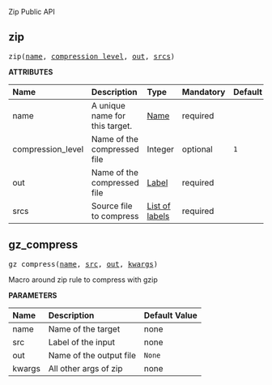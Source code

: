 <!-- Generated with Stardoc: http://skydoc.bazel.build -->

Zip Public API

<a id="zip"></a>

## zip

<pre>
zip(<a href="#zip-name">name</a>, <a href="#zip-compression_level">compression_level</a>, <a href="#zip-out">out</a>, <a href="#zip-srcs">srcs</a>)
</pre>



**ATTRIBUTES**


| Name  | Description | Type | Mandatory | Default |
| :------------- | :------------- | :------------- | :------------- | :------------- |
| <a id="zip-name"></a>name |  A unique name for this target.   | <a href="https://bazel.build/concepts/labels#target-names">Name</a> | required |  |
| <a id="zip-compression_level"></a>compression_level |  Name of the compressed file   | Integer | optional | <code>1</code> |
| <a id="zip-out"></a>out |  Name of the compressed file   | <a href="https://bazel.build/concepts/labels">Label</a> | required |  |
| <a id="zip-srcs"></a>srcs |  Source file to compress   | <a href="https://bazel.build/concepts/labels">List of labels</a> | required |  |


<a id="gz_compress"></a>

## gz_compress

<pre>
gz_compress(<a href="#gz_compress-name">name</a>, <a href="#gz_compress-src">src</a>, <a href="#gz_compress-out">out</a>, <a href="#gz_compress-kwargs">kwargs</a>)
</pre>

Macro around zip rule to compress with gzip

**PARAMETERS**


| Name  | Description | Default Value |
| :------------- | :------------- | :------------- |
| <a id="gz_compress-name"></a>name |  Name of the target   |  none |
| <a id="gz_compress-src"></a>src |  Label of the input   |  none |
| <a id="gz_compress-out"></a>out |  Name of the output file   |  <code>None</code> |
| <a id="gz_compress-kwargs"></a>kwargs |  All other args of zip   |  none |


